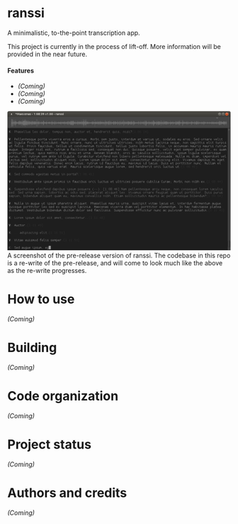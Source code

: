# ranssi
A minimalistic, to-the-point transcription app.

This project is currently in the process of lift-off. More information will be provided in the near future.

#### Features
- *(Coming)*
- *(Coming)*
- *(Coming)*

![](images/screenshots/pre/ranssi-pre.png)
A screenshot of the pre-release version of ranssi. The codebase in this repo is a re-write of the pre-release, and will come to look much like the above as the re-write progresses.

# How to use
*(Coming)*

# Building
*(Coming)*

# Code organization
*(Coming)*

# Project status
*(Coming)*

# Authors and credits
*(Coming)*
